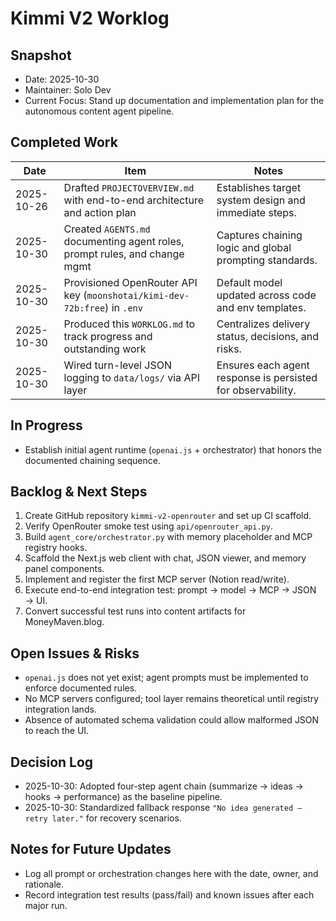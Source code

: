 # Kimmi V2 Worklog

## Snapshot

- Date: 2025-10-30
- Maintainer: Solo Dev
- Current Focus: Stand up documentation and implementation plan for the autonomous content agent pipeline.

## Completed Work

| Date       | Item                                                                      | Notes |
|------------|---------------------------------------------------------------------------|-------|
| 2025-10-26 | Drafted `PROJECTOVERVIEW.md` with end-to-end architecture and action plan | Establishes target system design and immediate steps. |
| 2025-10-30 | Created `AGENTS.md` documenting agent roles, prompt rules, and change mgmt | Captures chaining logic and global prompting standards. |
| 2025-10-30 | Provisioned OpenRouter API key (`moonshotai/kimi-dev-72b:free`) in `.env`   | Default model updated across code and env templates. |
| 2025-10-30 | Produced this `WORKLOG.md` to track progress and outstanding work          | Centralizes delivery status, decisions, and risks. |
| 2025-10-30 | Wired turn-level JSON logging to `data/logs/` via API layer                | Ensures each agent response is persisted for observability. |

## In Progress

- Establish initial agent runtime (`openai.js` + orchestrator) that honors the documented chaining sequence.

## Backlog & Next Steps

1. Create GitHub repository `kimmi-v2-openrouter` and set up CI scaffold.
2. Verify OpenRouter smoke test using `api/openrouter_api.py`.
3. Build `agent_core/orchestrator.py` with memory placeholder and MCP registry hooks.
4. Scaffold the Next.js web client with chat, JSON viewer, and memory panel components.
5. Implement and register the first MCP server (Notion read/write).
6. Execute end-to-end integration test: prompt → model → MCP → JSON → UI.
7. Convert successful test runs into content artifacts for MoneyMaven.blog.

## Open Issues & Risks

- `openai.js` does not yet exist; agent prompts must be implemented to enforce documented rules.
- No MCP servers configured; tool layer remains theoretical until registry integration lands.
- Absence of automated schema validation could allow malformed JSON to reach the UI.

## Decision Log

- 2025-10-30: Adopted four-step agent chain (summarize → ideas → hooks → performance) as the baseline pipeline.
- 2025-10-30: Standardized fallback response `"No idea generated – retry later."` for recovery scenarios.

## Notes for Future Updates

- Log all prompt or orchestration changes here with the date, owner, and rationale.
- Record integration test results (pass/fail) and known issues after each major run.
